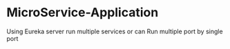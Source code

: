 # MicroService-Application
Using Eureka server run multiple services or can Run multiple port by single port
